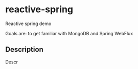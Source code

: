 # reactive-spring
Reactive spring demo

Goals are: to get familiar with MongoDB and Spring WebFlux
## Description
Descr
